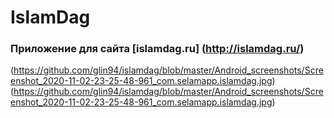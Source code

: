 # IslamDag

### Приложение для сайта [islamdag.ru] (http://islamdag.ru/)

(https://github.com/glin94/islamdag/blob/master/Android_screenshots/Screenshot_2020-11-02-23-25-48-961_com.selamapp.islamdag.jpg) (https://github.com/glin94/islamdag/blob/master/Android_screenshots/Screenshot_2020-11-02-23-25-48-961_com.selamapp.islamdag.jpg)


